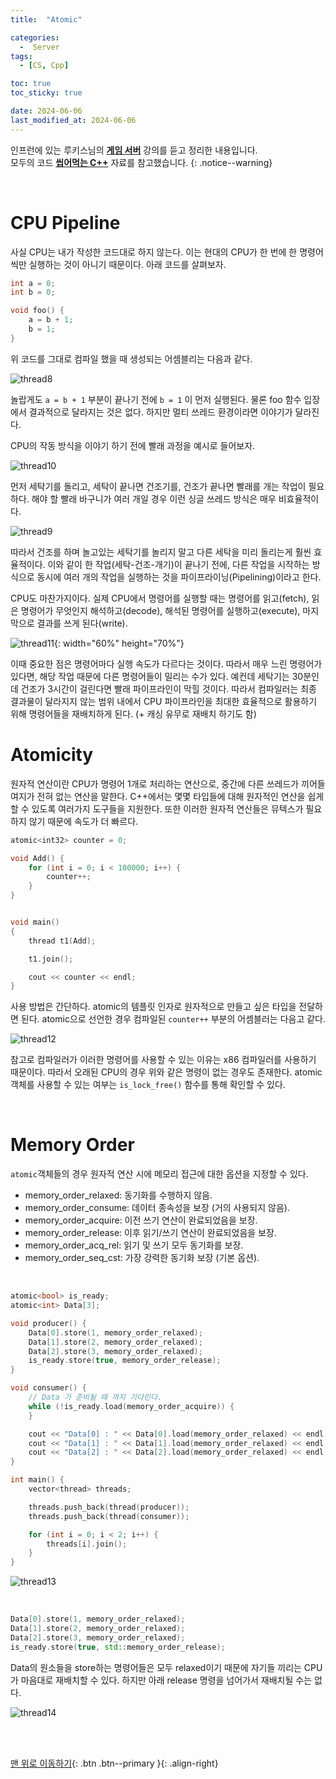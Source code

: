 ```yaml
---
title:  "Atomic"

categories:
  -  Server
tags:
  - [CS, Cpp]

toc: true
toc_sticky: true

date: 2024-06-06
last_modified_at: 2024-06-06
---
```


인프런에 있는 루키스님의 **[게임 서버](https://www.inflearn.com/course/%EC%96%B8%EB%A6%AC%EC%96%BC-3d-mmorpg-4/dashboard)** 강의를 듣고 정리한 내용입니다.<br>모두의 코드 **[씹어먹는 C++](https://modoocode.com/category/C++)** 자료를 참고했습니다.
{: .notice--warning}

<br>


# CPU Pipeline

사실 CPU는 내가 작성한 코드대로 하지 않는다. 이는 현대의 CPU가 한 번에 한 명령어씩만 실행하는 것이 아니기 때문이다. 아래 코드를 살펴보자.

``` cpp
int a = 0;
int b = 0;

void foo() {
    a = b + 1;
    b = 1;
}
```

위 코드를 그대로 컴파일 했을 때 생성되는 어셈블리는 다음과 같다.

![thread8](https://github.com/inhopp/ML_code/assets/96368476/8fa1aeb4-6989-4544-8598-10b094b43d87)

놀랍게도 `a = b + 1` 부분이 끝나기 전에 `b = 1` 이 먼저 실행된다. 물론 foo 함수 입장에서 결과적으로 달라지는 것은 없다. 하지만 멀티 쓰레드 환경이라면 이야기가 달라진다.

CPU의 작동 방식을 이야기 하기 전에 빨래 과정을 예시로 들어보자.

![thread10](https://github.com/inhopp/ML_code/assets/96368476/feb68527-6d9c-4a7d-ad28-917b29c66868)

먼저 세탁기를 돌리고, 세탁이 끝나면 건조기를, 건조가 끝나면 빨래를 개는 작업이 필요하다. 해야 할 빨래 바구니가 여러 개일 경우 이런 싱글 쓰레드 방식은 매우 비효율적이다. <br>

![thread9](https://github.com/inhopp/ML_code/assets/96368476/6a212046-0457-4774-a634-9b6bfecf63a2)

따라서 건조를 하며 놀고있는 세탁기를 놀리지 말고 다른 세탁을 미리 돌리는게 훨씬 효율적이다. 이와 같이 한 작업(세탁-건조-개기)이 끝나기 전에, 다른 작업을 시작하는 방식으로 동시에 여러 개의 작업을 실행하는 것을 파이프라이닝(Pipelining)이라고 한다.<br>

CPU도 마찬가지이다. 실제 CPU에서 명령어를 실행할 때는 명령어를 읽고(fetch), 읽은 명령어가 무엇인지 해석하고(decode), 해석된 명령어를 실행하고(execute), 마지막으로 결과를 쓰게 된다(write).

![thread11](https://github.com/inhopp/ML_code/assets/96368476/fa72d01e-0917-444f-9b60-ef0313a879ee){: width="60%" height="70%"}

이때 중요한 점은 명령어마다 실행 속도가 다르다는 것이다. 따라서 매우 느린 명령어가 있다면, 해당 작업 때문에 다른 명령어들이 밀리는 수가 있다. 예컨데 세탁기는 30분인데 건조가 3시간이 걸린다면 빨래 파이프라인이 막힐 것이다. 따라서 컴파일러는 최종 결과물이 달라지지 않는 범위 내에서 CPU 파이프라인을 최대한 효율적으로 활용하기 위해 명령어들을 재배치하게 된다. (+ 캐싱 유무로 재배치 하기도 함)


# Atomicity

원자적 연산이란 CPU가 명령어 1개로 처리하는 연산으로, 중간에 다른 쓰레드가 끼어들 여지가 전혀 없는 연산을 말한다. C++에서는 몇몇 타입들에 대해 원자적인 연산을 쉽게 할 수 있도록 여러가지 도구들을 지원한다. 또한 이러한 원자적 연산들은 뮤텍스가 필요하지 않기 때문에 속도가 더 빠르다.

``` cpp
atomic<int32> counter = 0;

void Add() {
	for (int i = 0; i < 100000; i++) {
		counter++;
	}
}


void main()
{
    thread t1(Add);

    t1.join();

    cout << counter << endl;
}
```

사용 방법은 간단하다. atomic의 템플릿 인자로 원자적으로 만들고 싶은 타입을 전달하면 된다. atomic으로 선언한 경우 컴파일된 `counter++` 부분의 어셈블러는 다음고 같다.

![thread12](https://github.com/inhopp/ML_code/assets/96368476/35cd6170-7b7d-4cbf-a6a6-8f0c0a7afb90)

참고로 컴파일러가 이러한 명령어를 사용할 수 있는 이유는 x86 컴파일러를 사용하기 때문이다. 따라서 오래된 CPU의 경우 위와 같은 명령이 없는 경우도 존재한다. atomic 객체를 사용할 수 있는 여부는 `is_lock_free()` 함수를 통해 확인할 수 있다.


<br>


# Memory Order

`atomic`객체들의 경우 원자적 연산 시에 메모리 접근에 대한 옵션을 지정할 수 있다.

- memory_order_relaxed: 동기화를 수행하지 않음.
- memory_order_consume: 데이터 종속성을 보장 (거의 사용되지 않음).
- memory_order_acquire: 이전 쓰기 연산이 완료되었음을 보장.
- memory_order_release: 이후 읽기/쓰기 연산이 완료되었음을 보장.
- memory_order_acq_rel: 읽기 및 쓰기 모두 동기화를 보장.
- memory_order_seq_cst: 가장 강력한 동기화 보장 (기본 옵션).

<br>

``` cpp
atomic<bool> is_ready;
atomic<int> Data[3];

void producer() {
    Data[0].store(1, memory_order_relaxed);
    Data[1].store(2, memory_order_relaxed);
    Data[2].store(3, memory_order_relaxed);
    is_ready.store(true, memory_order_release);
}

void consumer() {
    // Data 가 준비될 때 까지 기다린다.
    while (!is_ready.load(memory_order_acquire)) {
    }

    cout << "Data[0] : " << Data[0].load(memory_order_relaxed) << endl;
    cout << "Data[1] : " << Data[1].load(memory_order_relaxed) << endl;
    cout << "Data[2] : " << Data[2].load(memory_order_relaxed) << endl;
}

int main() {
    vector<thread> threads;

    threads.push_back(thread(producer));
    threads.push_back(thread(consumer));

    for (int i = 0; i < 2; i++) {
        threads[i].join();
    }
}
```
![thread13](https://github.com/inhopp/ML_code/assets/96368476/114163fc-0d41-4cbc-8b03-bea6fe87227f)

<br>

``` cpp
Data[0].store(1, memory_order_relaxed);
Data[1].store(2, memory_order_relaxed);
Data[2].store(3, memory_order_relaxed);
is_ready.store(true, std::memory_order_release);
```

Data의 원소들을 store하는 명령어들은 모두  relaxed이기 때문에 자기들 끼리는 CPU가 마음대로 재배치할 수 있다. 하지만 아래 release 명령을 넘어가서 재배치될 수는 없다.

![thread14](https://github.com/inhopp/ML_code/assets/96368476/14ed8ff7-6f38-43e3-a4e4-ea4eee865bad)




<br>
<br>


[맨 위로 이동하기](#){: .btn .btn--primary }{: .align-right}